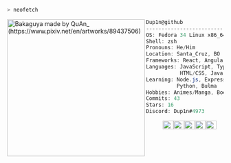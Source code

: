 ```zsh
> neofetch
```

<img align="left" src="https://cdn.discordapp.com/attachments/694325210656276501/860434408556068864/master.jpg" alt="Bakaguya made by QuAn_ (https://www.pixiv.net/en/artworks/89437506)" width="320" /> 

```csharp
Dup1n@github
-------------------------
OS: Fedora 34 Linux x86_64
Shell: zsh
Pronouns: He/Him
Location: Santa_Cruz, BO
Frameworks: React, Angular, Django
Languages: JavaScript, TypeScript,
           HTML/CSS, Java, SQL (Postgres)
Learning: Node.js, Express, Julia, R,
          Python, Bulma
Hobbies: Animes/Manga, Books, Movies
Commits: 43
Stars: 16
Discord: Dup1n#4973
```
<p align="left">
  &nbsp; &nbsp; &nbsp; &nbsp; &nbsp;
  <img alt="#fdfefe" src="https://via.placeholder.com/15/fdfefe/000000?text=+" width="25" height="20" /><img alt="#fcfd54" src="https://via.placeholder.com/15/fcfd54/000000?text=+" width="25" height="20" /><img alt="#ea8d49" src="https://via.placeholder.com/15/ea8d49/000000?text=+" width="25" height="20" /><img alt="#8d503b" src="https://via.placeholder.com/15/8d503b/000000?text=+" width="25" height="20" /><img alt="#262136" src="https://via.placeholder.com/15/262136/000000?text=+" width="25" height="20" />
</p>
